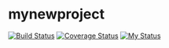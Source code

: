 # mynewproject

[![Build Status](https://travis-ci.org/sscotth/mynewproject.svg?branch=master)](https://travis-ci.org/sscotth/mynewproject)
[![Coverage Status](https://coveralls.io/repos/sscotth/mynewproject/badge.svg?branch=master)](https://coveralls.io/r/sscotth/mynewproject?branch=master)
[![My Status](https://img.shields.io/badge/status-awesome-red.svg)](http://wifflegif.com/gifs/255058-third-year-student-problems-gif)
